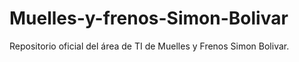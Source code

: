 # Muelles-y-frenos-Simon-Bolivar
Repositorio oficial del área de TI de Muelles y Frenos Simon Bolivar.
